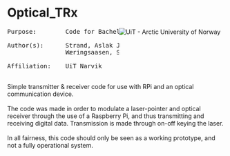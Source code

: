 # Optical_TRx

<img src="https://yt3.ggpht.com/a-/AN66SAwrqGtgHzPZtySp4wpNC7Fk7sFLn1ZWx17YSg=s900-mo-c-c0xffffffff-rj-k-no"
     alt="UiT - Arctic University of Norway"
     style="float: right; margin-right: 10px;" />


<pre>
Purpose:        Code for Bachelors project<br>
Author(s):      Strand, Aslak J.
                Wæringsaasen, Sindre<br>
Affiliation:    UiT Narvik
</pre>

<br>
Simple transmitter &amp; receiver code for use with RPi and an optical communication device.
<br><br>
The code was made in order to modulate a laser-pointer and optical receiver through the use of a Raspberry Pi, and thus transmitting and receiving digital data. Transmission is made through on-off keying the laser. 
<br><br>
In all fairness, this code should only be seen as a working prototype, and not a fully operational system. 